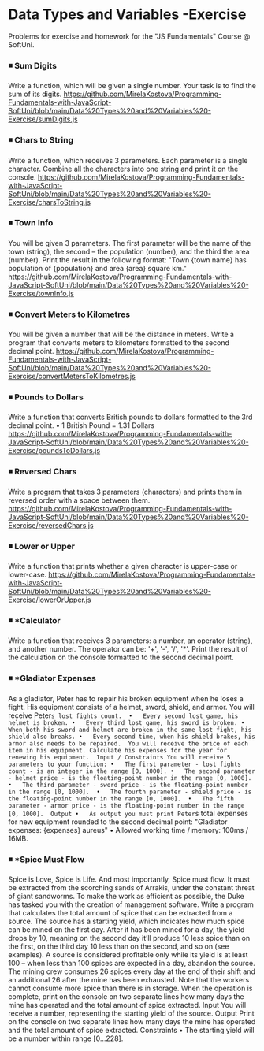 # Data Types and Variables -Exercise
Problems for exercise and homework for the "JS Fundamentals" Course @ SoftUni.

### :black_medium_small_square:	Sum Digits
Write a function, which will be given a single number. Your task is to find the sum of its digits.
https://github.com/MirelaKostova/Programming-Fundamentals-with-JavaScript-SoftUni/blob/main/Data%20Types%20and%20Variables%20-Exercise/sumDigits.js

### :black_medium_small_square:	Chars to String
Write a function, which receives 3 parameters. Each parameter is a single character. Combine all the characters into one string and print it on the console.
https://github.com/MirelaKostova/Programming-Fundamentals-with-JavaScript-SoftUni/blob/main/Data%20Types%20and%20Variables%20-Exercise/charsToString.js

### :black_medium_small_square:	Town Info
You will be given 3 parameters. The first parameter will be the name of the town (string), the second – the population (number), and the third the area (number). Print the result in the following format:
    "Town {town name} has population of {population} and area {area} square km."
https://github.com/MirelaKostova/Programming-Fundamentals-with-JavaScript-SoftUni/blob/main/Data%20Types%20and%20Variables%20-Exercise/townInfo.js

### :black_medium_small_square:	Convert Meters to Kilometres
You will be given a number that will be the distance in meters. Write a program that converts meters to kilometers formatted to the second decimal point.
https://github.com/MirelaKostova/Programming-Fundamentals-with-JavaScript-SoftUni/blob/main/Data%20Types%20and%20Variables%20-Exercise/convertMetersToKilometres.js

### :black_medium_small_square:	Pounds to Dollars
Write a function that converts British pounds to dollars formatted to the 3rd decimal point. 
•	1 British Pound = 1.31 Dollars
https://github.com/MirelaKostova/Programming-Fundamentals-with-JavaScript-SoftUni/blob/main/Data%20Types%20and%20Variables%20-Exercise/poundsToDollars.js

### :black_medium_small_square:	Reversed Chars
Write a program that takes 3 parameters (characters) and prints them in reversed order with a space between them.
https://github.com/MirelaKostova/Programming-Fundamentals-with-JavaScript-SoftUni/blob/main/Data%20Types%20and%20Variables%20-Exercise/reversedChars.js

### :black_medium_small_square:	Lower or Upper
Write a function that prints whether a given character is upper-case or lower-case.
https://github.com/MirelaKostova/Programming-Fundamentals-with-JavaScript-SoftUni/blob/main/Data%20Types%20and%20Variables%20-Exercise/lowerOrUpper.js

### :black_medium_small_square:	*Calculator
Write a function that receives 3 parameters: a number, an operator (string), and another number.
The operator can be:  '+', '-', '/', '*'. Print the result of the calculation on the console formatted to the second decimal point.

### :black_medium_small_square:	*Gladiator Expenses
As a gladiator, Peter has to repair his broken equipment when he loses a fight. His equipment consists of a helmet, sword, shield, and armor. You will receive Peter`s lost fights count. 
•	Every second lost game, his helmet is broken.
•	Every third lost game, his sword is broken.
•	When both his sword and helmet are broken in the same lost fight, his shield also breaks.
•	Every second time, when his shield brakes, his armor also needs to be repaired. 
You will receive the price of each item in his equipment. Calculate his expenses for the year for renewing his equipment. 
Input / Constraints
You will receive 5 parameters to your function:
•	The first parameter - lost fights count - is an integer in the range [0, 1000].
•	The second parameter - helmet price - is the floating-point number in the range [0, 1000]. 
•	The third parameter - sword price - is the floating-point number in the range [0, 1000]. 
•	The fourth parameter - shield price - is the floating-point number in the range [0, 1000]. 
•	The fifth parameter - armor price - is the floating-point number in the range [0, 1000]. 
Output
•	As output you must print Peter`s total expenses for new equipment rounded to the second decimal point: "Gladiator expenses: {expenses} aureus"
•	Allowed working time / memory: 100ms / 16MB.

### :black_medium_small_square:	*Spice Must Flow
Spice is Love, Spice is Life. And most importantly, Spice must flow. It must be extracted from the scorching sands of Arrakis, under the constant threat of giant sandworms. To make the work as efficient as possible, the Duke has tasked you with the creation of management software. 
Write a program that calculates the total amount of spice that can be extracted from a source. The source has a starting yield, which indicates how much spice can be mined on the first day. After it has been mined for a day, the yield drops by 10, meaning on the second day it’ll produce 10 less spice than on the first, on the third day 10 less than on the second, and so on (see examples). A source is considered profitable only while its yield is at least 100 – when less than 100 spices are expected in a day, abandon the source. 
The mining crew consumes 26 spices every day at the end of their shift and an additional 26 after the mine has been exhausted. Note that the workers cannot consume more spice than there is in storage. 
When the operation is complete, print on the console on two separate lines how many days the mine has operated and the total amount of spice extracted. 
Input 
You will receive a number, representing the starting yield of the source. 
Output 
Print on the console on two separate lines how many days the mine has operated and the total amount of spice extracted.
 Constraints 
•	The starting yield will be a number within range [0…228].




